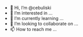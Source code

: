 - 👋 Hi, I’m @cebuliski
- 👀 I’m interested in ...
- 🌱 I’m currently learning ...
- 💞️ I’m looking to collaborate on ...
- 📫 How to reach me ...

<!---
cebuliski/cebuliski is a ✨ special ✨ repository because its `README.md` (this file) appears on your GitHub profile.
You can click the Preview link to take a look at your changes.
--->
